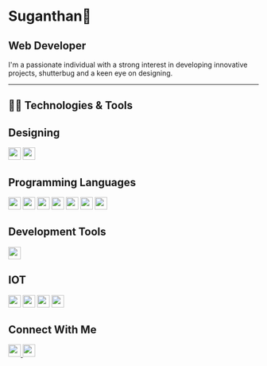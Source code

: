 # Suganthan👋

## Web Developer 

I'm a passionate individual with a strong interest in developing innovative projects, shutterbug and a keen eye on designing.

---
## 👨‍💻 Technologies & Tools

## Designing  
<img src="https://img.shields.io/badge/-Adobe%20Photoshop-31A8FF?style=flat&logo=adobe-photoshop&logoColor=white" height="25">  
<img src="https://img.shields.io/badge/-Canva-00C4CC?style=flat&logo=canva&logoColor=white" height="25">  

## Programming Languages  
<img src="https://img.shields.io/badge/-C-A8B9CC?style=flat&logo=c&logoColor=white" height="25">  
<img src="https://img.shields.io/badge/-CSS3-1572B6?style=flat&logo=css3&logoColor=white" height="25">  
<img src="https://img.shields.io/badge/-HTML5-E34F26?style=flat&logo=html5&logoColor=white" height="25">  
<img src="https://img.shields.io/badge/-JavaScript-F7DF1E?style=flat&logo=javascript&logoColor=black" height="25">  
<img src="https://img.shields.io/badge/-Java-007396?style=flat&logo=java&logoColor=white" height="25">  
<img src="https://img.shields.io/badge/-Python-3776AB?style=flat&logo=python&logoColor=white" height="25">  
<img src="https://img.shields.io/badge/-C++-00599C?style=flat&logo=c%2B%2B&logoColor=white" height="25">  

## Development Tools  
<img src="https://img.shields.io/badge/-NPM-CB3837?style=flat&logo=npm&logoColor=white" height="25">  

## IOT  
<img src="https://img.shields.io/badge/-Arduino-00979D?style=flat&logo=arduino&logoColor=white" height="25">  
<img src="https://img.shields.io/badge/-ESP32-000000?style=flat&logo=espressif&logoColor=white" height="25">  
<img src="https://img.shields.io/badge/-Colab-F9AB00?style=flat&logo=googlecolab&logoColor=white" height="25">  
<img src="https://img.shields.io/badge/-Jupyter-F37626?style=flat&logo=jupyter&logoColor=white" height="25">  

## Connect With Me  
<a href="https://linkedin.com/in/SuganthanTS">
  <img src="https://img.shields.io/badge/-LinkedIn-0077B5?style=flat&logo=linkedin&logoColor=white" height="25">
</a>
<a href="#">
  <img src="https://img.shields.io/badge/-Twitter-1DA1F2?style=flat&logo=twitter&logoColor=white" height="25">
</a>
